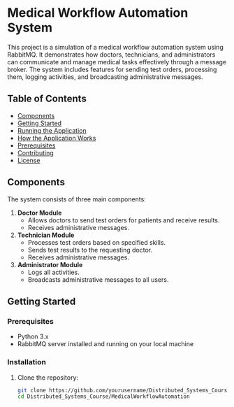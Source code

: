 # Medical Workflow Automation System

This project is a simulation of a medical workflow automation system using RabbitMQ. It demonstrates how doctors, technicians, and administrators can communicate and manage medical tasks effectively through a message broker. The system includes features for sending test orders, processing them, logging activities, and broadcasting administrative messages.

## Table of Contents

- [Components](#components)
- [Getting Started](#getting-started)
- [Running the Application](#running-the-application)
- [How the Application Works](#how-the-application-works)
- [Prerequisites](#prerequisites)
- [Contributing](#contributing)
- [License](#license)

## Components

The system consists of three main components:

1. **Doctor Module**
    - Allows doctors to send test orders for patients and receive results.
    - Receives administrative messages.
2. **Technician Module**
    - Processes test orders based on specified skills.
    - Sends test results to the requesting doctor.
    - Receives administrative messages.
3. **Administrator Module**
    - Logs all activities.
    - Broadcasts administrative messages to all users.

## Getting Started

### Prerequisites

- Python 3.x
- RabbitMQ server installed and running on your local machine

### Installation

1. Clone the repository:
   ```sh
   git clone https://github.com/yourusername/Distributed_Systems_Course.git
   cd Distributed_Systems_Course/MedicalWorkflowAutomation